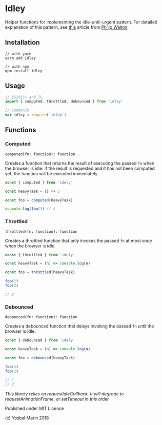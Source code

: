 # Idley

Helper functions for implementing the idle-until-urgent pattern. For detailed explanation of this pattern, see [this](https://philipwalton.com/articles/idle-until-urgent/) article from [Philip Walton](https://github.com/philipwalton).

## Installation

```
// with yarn
yarn add idley

// with npm
npm install idley
```

## Usage

```ts
// ES2015+ and TS
import { computed, throttled, debounced } from 'idley'

// CommonJS
var idley = require('idley')
```

## Functions

### Computed

`computed(fn: function): function`

Creates a function that returns the result of executing the passed `fn` when the browser is idle. If the result is requested and it has not been computed yet, the function will be executed immediately.

```ts
const { computed } from 'idely'

const heavyTask = () => 5

const foo = computed(heavyTask)

console.log(foo()) // 5
```

### Throttled

`throttled(fn: function): function`

Creates a throttled function that only invokes the passed `fn` at most once when the browser is idle.

```ts
const { throttled } from 'idely'

const heavyTask = (n) => console.log(n)

const foo = throttled(heavyTask)

foo(1)
foo(2)

// 2
```

### Debounced

`debounced(fn: function): function`

Creates a debounced function that delays invoking the passed `fn` until the browser is idle.


```ts
const { debounced } from 'idely'

const heavyTask = (n) => console.log(n)

const foo = debounced(heavyTask)

foo(1)
foo(2)

// 1
// 2
```

_This library relies on requestIdleCallback. It will degrade to requestAnimationFrame, or setTimeout in this order_

Published under MIT Licence

(c) Yosbel Marin 2018
